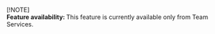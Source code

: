 
[!NOTE]  
<b>Feature availability: </b>This feature is currently available only from Team Services.  